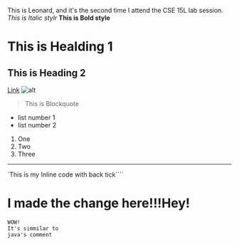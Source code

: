 This is Leonard, and it's the second time I attend the CSE 15L lab session.
*This is Italic stylr* 
**This is Bold style**
# This is Healding 1
## This is Heading 2
[Link](http://www.4399.cn/)
![alt](https://files.worldwildlife.org/wwfcmsprod/images/Panda_in_Tree/hero_small/99i33zyc0l_Large_WW170579.jpg)
> This is Blockquote
* list number 1
* list number 2
1. One
2. Two
3. Three
---
`This is my Inline code with back tick````
# I made the change here!!!Hey!

```
WOW!
It's simmilar to
java's comment
```

